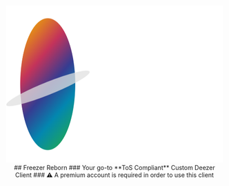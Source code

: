 <div align="center">
<img src="https://github.com/SaturnMusic/.github/blob/main/banner.png?raw=true" alt="Logo" width="1205" height="362.98">
## Freezer Reborn
### Your go-to **ToS Compliant** Custom Deezer Client
### ⚠️ A premium account is required in order to use this client
</div>
